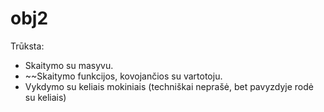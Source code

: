 # obj2
Trūksta: 
- Skaitymo su masyvu.
- ~~Skaitymo funkcijos, kovojančios su vartotoju.
- Vykdymo su keliais mokiniais (techniškai neprašė, bet pavyzdyje rodė su keliais)
